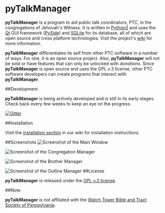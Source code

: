 # pyTalkManager

**pyTalkManager** is a program to aid public talk coordinators, PTC,
in the congregations of Jehovah's Witness. It is written in
[Python3](https://www.python.org/) and uses the
[Qt](http://qt-project.org/) GUI framework
([PySide](http://qt-project.org/wiki/PySide)) and
[SQLite](https://www.sqlite.org/) for its database, all of which are
open source and cross platform technologies. Visit the project's
[wiki](https://github.com/TheoDevelopers/pyTalkManager/wiki) for more
information.

**pyTalkManager** differentiates its self from other PTC software in a
number of ways. For one, it is an open source project. Also,
**pyTalkManager** will not be sold or have features that can only be
unlocked with *donations*. Since **pyTalkManager** is open source and
uses the GPL v.3 license, other PTC software developers can create
programs that interact with **pyTalkManager**. 

##Development

**pyTalkManager** is being actively developed and is still in its early
stages. Check back every few weeks to keep an eye on the progress.

[![Gitter](https://badges.gitter.im/Join%20Chat.svg)](https://gitter.im/TheoDevelopers/pyTalkManager?utm_source=badge&utm_medium=badge&utm_campaign=pr-badge)

##Installation

Visit the
[installation section](https://github.com/TheoDevelopers/pyTalkManager/wiki/installation)
in our wiki for installation instructions.


##Screenshots
![Screenshot of the Main Window](https://raw.githubusercontent.com/wiki/TheoDevelopers/pyTalkManager/images/sreenshots/MainWindow_2015-11-06.png)

![Screenshot of the Congregation Manager](https://raw.githubusercontent.com/wiki/TheoDevelopers/pyTalkManager/images/sreenshots/EditCongregation_2015-11-06.png)

![Screenshot of the Brother Manager](https://raw.githubusercontent.com/wiki/TheoDevelopers/pyTalkManager/images/sreenshots/BrotherWindow_2015-11-06.png)

![Screenshot of the Outline Manager](https://raw.githubusercontent.com/wiki/TheoDevelopers/pyTalkManager/images/sreenshots/OutlineWindow_2015-11-06.png)
##License

**pyTalkManager** is released under the
[GPL v.3 license](https://www.gnu.org/copyleft/gpl.html).


##Note

**pyTalkManager** is not affiliated with the
[Watch Tower Bible and Tract Society of Pennsylvania](http://www.JW.org).
